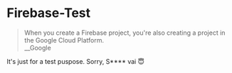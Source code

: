 # Firebase-Test

> When you create a Firebase project, you're also creating a project in the Google Cloud Platform.  
> __Google

It's just for a test puspose. Sorry, S**** vai :innocent: